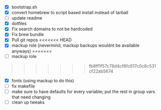 - [x] bootstrap.sh
- [x] convert homebrew to script based install instead of tarball
- [ ] update readme
- [x] dotfiles
- [x] Fix search domains to not be hardcoded
- [x] Fix brew bundle
- [x] Pull git repos
<<<<<<< HEAD
- [x] mackup role (nevermind, mackup backups wouldnt be available anyways)
=======
- [ ] mackup role
>>>>>>> fb8ff1f57c78d4cf6fc617c0c8c531cf22ab5674
- [x] fonts (using mackup to do this)
- [ ] fix makefile
- [ ] make sure to have defaults for every variable; put the rest in group vars that need changing
- [ ] clean up tweaks
